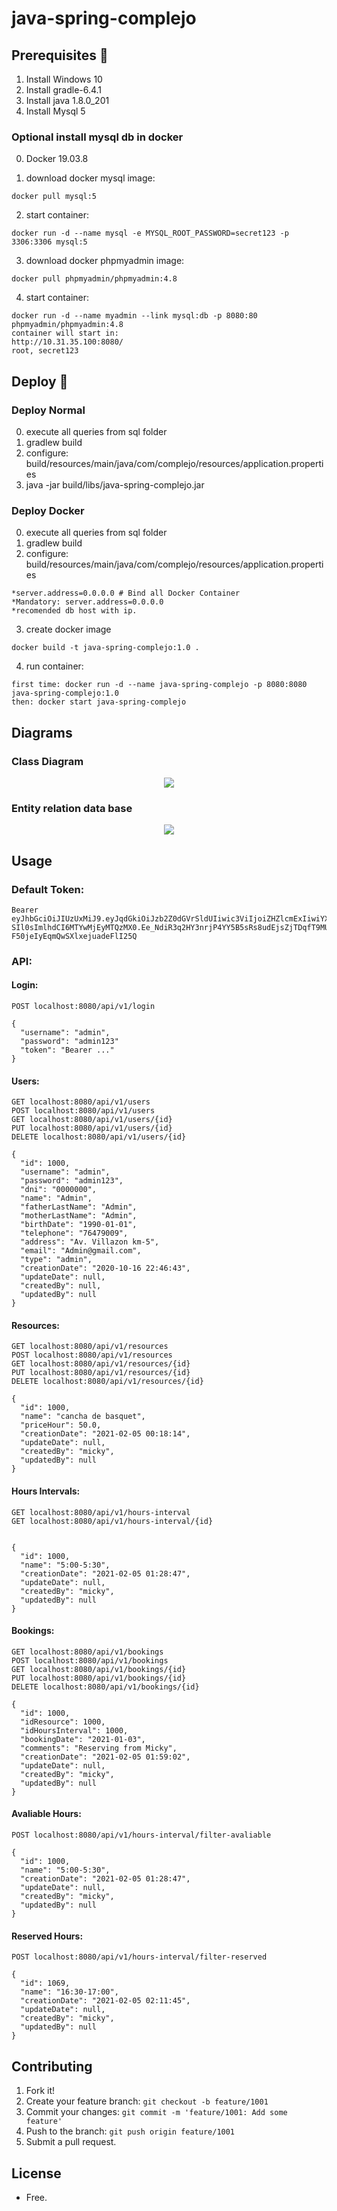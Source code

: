 # java-spring-complejo

## Prerequisites 🔨

1. Install Windows 10
2. Install gradle-6.4.1
3. Install java 1.8.0_201
4. Install Mysql 5

### Optional install mysql db in docker

0. Docker 19.03.8

1. download docker mysql image:

```
docker pull mysql:5
```

2. start container:

```
docker run -d --name mysql -e MYSQL_ROOT_PASSWORD=secret123 -p 3306:3306 mysql:5
```

3. download docker phpmyadmin image:

```
docker pull phpmyadmin/phpmyadmin:4.8
```

4. start container:

```
docker run -d --name myadmin --link mysql:db -p 8080:80 phpmyadmin/phpmyadmin:4.8
container will start in:
http://10.31.35.100:8080/
root, secret123

```

## Deploy 🚀

### Deploy Normal

0. execute all queries from sql folder
1. gradlew build
2. configure: build/resources/main/java/com/complejo/resources/application.properties
3. java -jar build/libs/java-spring-complejo.jar

### Deploy Docker
0. execute all queries from sql folder
1. gradlew build
2. configure: build/resources/main/java/com/complejo/resources/application.properties

```
*server.address=0.0.0.0 # Bind all Docker Container 
*Mandatory: server.address=0.0.0.0
*recomended db host with ip.
```

3. create docker image

```
docker build -t java-spring-complejo:1.0 .
```

4. run container:

```
first time: docker run -d --name java-spring-complejo -p 8080:8080 java-spring-complejo:1.0
then: docker start java-spring-complejo
```

## Diagrams

### Class Diagram

<p align="center">
  <img src="documents/class-diagram.jpg">
</p>

### Entity relation data base

<p align="center">
  <img src="documents/entity-relation-dbeaver.jpg">
</p>

## Usage

### Default Token: 

```
Bearer eyJhbGciOiJIUzUxMiJ9.eyJqdGkiOiJzb2Z0dGVrSldUIiwic3ViIjoiZHZlcmExIiwiYXV0aG9yaXRpZXMiOlsiUk9MRV9VU0V
SIl0sImlhdCI6MTYwMjEyMTQzMX0.Ee_NdiR3q2HY3nrjP4YY5B5sRs8udEjsZjTDqfT9MUAp8yxWTJ1FYmZZb-F50jeIyEqmQwSXlxejuadeFlI25Q
```

### API:

#### Login:

```
POST localhost:8080/api/v1/login

{
  "username": "admin",
  "password": "admin123"
  "token": "Bearer ..."
}
```
#### Users:

```
GET localhost:8080/api/v1/users
POST localhost:8080/api/v1/users
GET localhost:8080/api/v1/users/{id}
PUT localhost:8080/api/v1/users/{id}
DELETE localhost:8080/api/v1/users/{id}

{
  "id": 1000,
  "username": "admin",
  "password": "admin123",
  "dni": "0000000",
  "name": "Admin",
  "fatherLastName": "Admin",
  "motherLastName": "Admin",
  "birthDate": "1990-01-01",
  "telephone": "76479009",
  "address": "Av. Villazon km-5",
  "email": "Admin@gmail.com",
  "type": "admin",
  "creationDate": "2020-10-16 22:46:43",
  "updateDate": null,
  "createdBy": null,
  "updatedBy": null
}
```

#### Resources:

```
GET localhost:8080/api/v1/resources
POST localhost:8080/api/v1/resources
GET localhost:8080/api/v1/resources/{id}
PUT localhost:8080/api/v1/resources/{id}
DELETE localhost:8080/api/v1/resources/{id}

{
  "id": 1000,
  "name": "cancha de basquet",
  "priceHour": 50.0,
  "creationDate": "2021-02-05 00:18:14",
  "updateDate": null,
  "createdBy": "micky",
  "updatedBy": null
}
```

#### Hours Intervals:

```
GET localhost:8080/api/v1/hours-interval
GET localhost:8080/api/v1/hours-interval/{id}


{
  "id": 1000,
  "name": "5:00-5:30",
  "creationDate": "2021-02-05 01:28:47",
  "updateDate": null,
  "createdBy": "micky",
  "updatedBy": null
}
```

#### Bookings:

```
GET localhost:8080/api/v1/bookings
POST localhost:8080/api/v1/bookings
GET localhost:8080/api/v1/bookings/{id}
PUT localhost:8080/api/v1/bookings/{id}
DELETE localhost:8080/api/v1/bookings/{id}

{
  "id": 1000,
  "idResource": 1000,
  "idHoursInterval": 1000,
  "bookingDate": "2021-01-03",
  "comments": "Reserving from Micky",
  "creationDate": "2021-02-05 01:59:02",
  "updateDate": null,
  "createdBy": "micky",
  "updatedBy": null
}
```

#### Avaliable Hours:

```
POST localhost:8080/api/v1/hours-interval/filter-avaliable

{
  "id": 1000,
  "name": "5:00-5:30",
  "creationDate": "2021-02-05 01:28:47",
  "updateDate": null,
  "createdBy": "micky",
  "updatedBy": null
}
```

#### Reserved Hours:

```
POST localhost:8080/api/v1/hours-interval/filter-reserved

{
  "id": 1069,
  "name": "16:30-17:00",
  "creationDate": "2021-02-05 02:11:45",
  "updateDate": null,
  "createdBy": "micky",
  "updatedBy": null
}
```

## Contributing

1. Fork it!
2. Create your feature branch: `git checkout -b feature/1001`
3. Commit your changes: `git commit -m 'feature/1001: Add some feature'`
4. Push to the branch: `git push origin feature/1001`
5. Submit a pull request.

## License

- Free.
